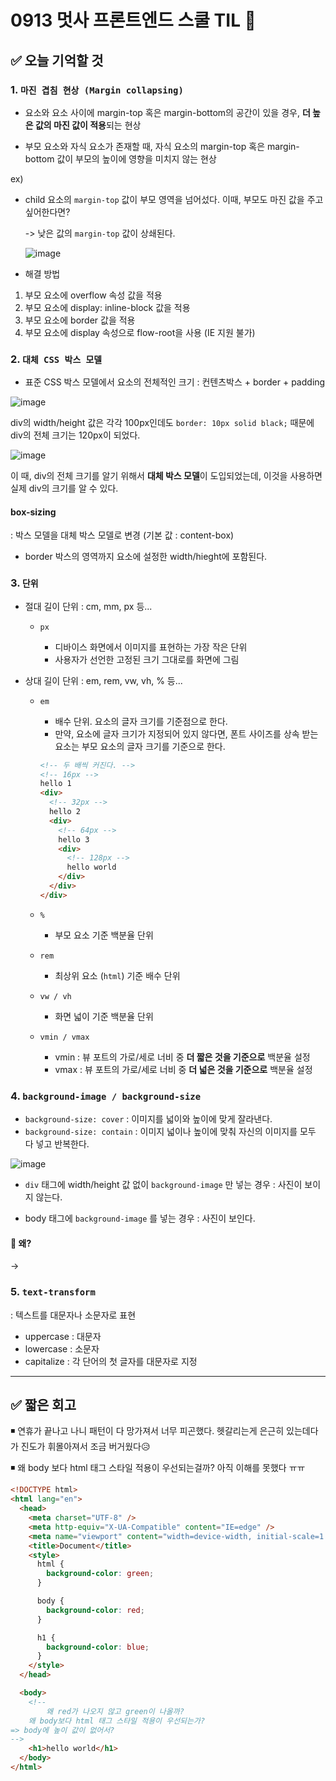 # 0913 멋사 프론트엔드 스쿨 TIL 🦁

## ✅ 오늘 기억할 것

### 1. `마진 겹침 현상 (Margin collapsing)`

- 요소와 요소 사이에 margin-top 혹은 margin-bottom의 공간이 있을 경우, **더 높은 값의 마진 값이 적용**되는 현상

- 부모 요소와 자식 요소가 존재할 때, 자식 요소의 margin-top 혹은 margin-bottom 값이 부모의 높이에 영향을 미치지 않는 현상

ex)

- child 요소의 `margin-top` 값이 부모 영역을 넘어섰다. 이때, 부모도 마진 값을 주고 싶어한다면?

  -> 낮은 값의 `margin-top` 값이 상쇄된다.

  ![image](https://user-images.githubusercontent.com/77143425/189932614-172ce997-dc49-4912-9993-ece3d0e47068.png)

- 해결 방법

1. 부모 요소에 overflow 속성 값을 적용
2. 부모 요소에 display: inline-block 값을 적용
3. 부모 요소에 border 값을 적용
4. 부모 요소에 display 속성으로 flow-root을 사용 (IE 지원 불가)

### 2. `대체 CSS 박스 모델`

- 표준 CSS 박스 모델에서 요소의 전체적인 크기 : 컨텐츠박스 + border + padding

![image](https://user-images.githubusercontent.com/77143425/189939012-204aeede-0356-47f2-96a0-d6824673f89d.png)

div의 width/height 값은 각각 100px인데도 `border: 10px solid black;` 때문에 div의 전체 크기는 120px이 되었다.

![image](https://user-images.githubusercontent.com/77143425/189940612-727f18f4-cd0c-4eb4-9b95-8f957b649f90.png)

이 때, div의 전체 크기를 알기 위해서 **대체 박스 모델**이 도입되었는데, 이것을 사용하면 실제 div의 크기를 알 수 있다.

#### box-sizing

: 박스 모델을 대체 박스 모델로 변경 (기본 값 : content-box)

- border 박스의 영역까지 요소에 설정한 width/hieght에 포함된다.

### 3. `단위`

- 절대 길이 단위 : cm, mm, px 등...

  - `px`

    - 디바이스 화면에서 이미지를 표현하는 가장 작은 단위
    - 사용자가 선언한 고정된 크기 그대로를 화면에 그림

- 상대 길이 단위 : em, rem, vw, vh, % 등...

  - `em`

    - 배수 단위. 요소의 글자 크기를 기준점으로 한다.
    - 만약, 요소에 글자 크기가 지정되어 있지 않다면, 폰트 사이즈를 상속 받는 요소는 부모 요소의 글자 크기를 기준으로 한다.

    ```html
    <!-- 두 배씩 커진다. -->
    <!-- 16px -->
    hello 1
    <div>
      <!-- 32px -->
      hello 2
      <div>
        <!-- 64px -->
        hello 3
        <div>
          <!-- 128px -->
          hello world
        </div>
      </div>
    </div>
    ```

  - `%`

    - 부모 요소 기준 백분율 단위

  - `rem`

    - 최상위 요소 (`html`) 기준 배수 단위

  - `vw / vh`

    - 화면 넓이 기준 백분율 단위

  - `vmin / vmax`
    - vmin : 뷰 포트의 가로/세로 너비 중 **더 짧은 것을 기준으로** 백분율 설정
    - vmax : 뷰 포트의 가로/세로 너비 중 **더 넓은 것을 기준으로** 백분율 설정

### 4. `background-image / background-size`

- `background-size: cover` : 이미지를 넓이와 높이에 맞게 잘라낸다.
- `background-size: contain` : 이미지 넓이나 높이에 맞춰 자신의 이미지를 모두 다 넣고 반복한다.

![image](https://user-images.githubusercontent.com/77143425/189946912-9b2f6962-73bb-4038-8087-cf0de223a481.png)

- `div` 태그에 width/height 값 없이 `background-image` 만 넣는 경우 : 사진이 보이지 않는다.

- body 태그에 `background-image` 를 넣는 경우 : 사진이 보인다.

#### 🤔 왜?

->

### 5. `text-transform`

: 텍스트를 대문자나 소문자로 표현

- uppercase : 대문자
- lowercase : 소문자
- capitalize : 각 단어의 첫 글자를 대문자로 지정

---

## ✅ 짧은 회고

◾ 연휴가 끝나고 나니 패턴이 다 망가져서 너무 피곤했다. 헷갈리는게 은근히 있는데다가 진도가 휘몰아져서 조금 버거웠다😥

◾ 왜 body 보다 html 태그 스타일 적용이 우선되는걸까? 아직 이해를 못했다 ㅠㅠ

```html
<!DOCTYPE html>
<html lang="en">
  <head>
    <meta charset="UTF-8" />
    <meta http-equiv="X-UA-Compatible" content="IE=edge" />
    <meta name="viewport" content="width=device-width, initial-scale=1.0" />
    <title>Document</title>
    <style>
      html {
        background-color: green;
      }

      body {
        background-color: red;
      }

      h1 {
        background-color: blue;
      }
    </style>
  </head>

  <body>
    <!-- 
        왜 red가 나오지 않고 green이 나올까?
    왜 body보다 html 태그 스타일 적용이 우선되는가?
=> body에 높이 값이 없어서?
-->
    <h1>hello world</h1>
  </body>
</html>
```
